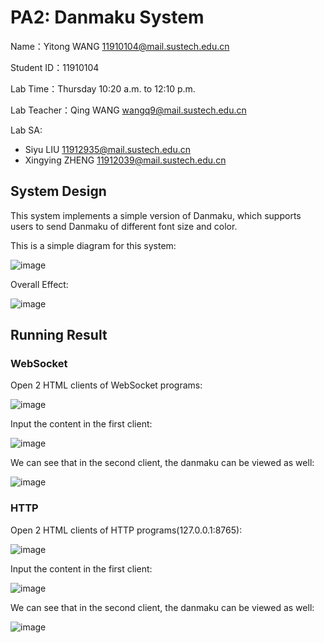 # PA2: Danmaku System

Name：Yitong WANG 11910104@mail.sustech.edu.cn

Student ID：11910104

Lab Time：Thursday 10:20 a.m. to 12:10 p.m.

Lab Teacher：Qing WANG wangq9@mail.sustech.edu.cn

Lab SA:
- Siyu LIU 11912935@mail.sustech.edu.cn
- Xingying ZHENG 11912039@mail.sustech.edu.cn

## System Design
This system implements a simple version of Danmaku, which supports users to send Danmaku of different font size and color.

This is a simple diagram for this system:

![image](https://user-images.githubusercontent.com/64548919/164993161-27dbe9fe-a9ff-4136-89c2-457d55ce9f88.png)

Overall Effect:

![image](https://user-images.githubusercontent.com/64548919/164993252-0bab9944-73b2-41a7-b77a-7b791e6d48f6.png)


## Running Result

### WebSocket
Open 2 HTML clients of WebSocket programs:

![image](https://user-images.githubusercontent.com/64548919/164993394-be91e906-05a3-4c87-b56f-04dcd727e621.png)

Input the content in the first client:

![image](https://user-images.githubusercontent.com/64548919/164993440-b1d92182-2c89-4b5f-91be-07e77c9efcc8.png)

We can see that in the second client, the danmaku can be viewed as well:

![image](https://user-images.githubusercontent.com/64548919/164993588-aa15dddc-2de7-4629-98a8-f30f8269d02c.png)

### HTTP
Open 2 HTML clients of HTTP programs(127.0.0.1:8765):

![image](https://user-images.githubusercontent.com/64548919/164993559-4fc1c039-7bad-4d73-807e-22bdb63dd5c6.png)

Input the content in the first client:

![image](https://user-images.githubusercontent.com/64548919/164993664-c78f2a3e-2ea3-4043-a82d-78ed0a80762d.png)

We can see that in the second client, the danmaku can be viewed as well:

![image](https://user-images.githubusercontent.com/64548919/164993684-f60e5eed-1609-4c54-8e0c-fa36729ab654.png)

